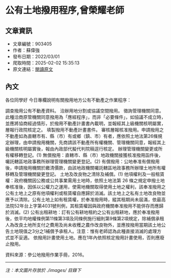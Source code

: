 # 公有土地撥用程序,曾榮耀老師

## 文章資訊
- 文章編號：903405
- 作者：蘇偉強
- 發布日期：2022/03/01
- 爬取時間：2025-02-02 15:35:13
- 原文連結：[閱讀原文](https://real-estate.get.com.tw/Columns/detail.aspx?no=903405)

## 內文
各位同學好
今日專欄說明有關撥用地方公有不動產之作業程序：

調查撥用公有不動產資料。 
洽辦用地分割或協議空間撥用。 
徵詢管理機關同意。此種洽商原管機關同意撥用為「應經程序」，而非「必要條件」，如協議不成立時，並應將協商經過情形，於撥用不動產計畫書內載明，並報經其上級機關核明屬實，層報行政院核定之。 
填製撥用不動產計畫書件。 
審核層報核准撥用。申請撥用之不動產如為直轄市有、縣（市）有或鄉（鎮、市）有者，應依照土地法第26條規定辦理，由申請撥用機關，先商請該不動產所有權機關、管理機關同意，報經其上級機關核明屬實後，報由內政部代擬代判院稿逕行核定。 
辦理管理機關變更或所有權移轉登記。(1) 無償撥用：直轄市、縣（市）地政機關接獲核准撥用函件後，囑託轄區地政事務所辦理管理機關變更登記。(2) 有償撥用：公地奉准有償撥用後，申請撥用機關於繳清價款，由該地政機關囑託轄區地政事務所辦理土地所有權移轉及管理機關變更登記。 
土地及改良物之清除及補償。(1) 他項權利及一般租賃權：政府機關因公務或公共事業需用土地時，依照土地法第 26 條之規定申撥土地奉核准後，因係以公權力之運用，使需地機關取得使用土地之權利，該奉准撥用之公有土地上之原有他項權利或租賃權自應歸於消滅。該土地上之私有土地改良物並應予以清除。公有土地上如有租賃權，於奉准撥用時，縱其租期尚未屆滿，依最高法院52年台上字第4031號判例，其租賃權因與政府機關奉准撥用不能併存而應歸於消滅。(2) 公有出租耕地：訂有公有耕地租約之公有出租耕地，應於奉准撥用後，依平均地權條例第11條第3項及同條例施行細則第9條第2項規定，除補償承租人為改良土地所支付之費用及尚未收穫之農作改良物外，並應按撥用當期該土地公告土地現值之3分之1補償予承租人。注意：惟有老師認為此種直接消滅的處理方式並不妥適。 
依撥用計畫使用土地。應在1年內依照核定撥用計畫使用，否則應廢止撥用。 

資料來源：參公地撥用作業手冊，2016。

---
*注：本文圖片存放於 ./images/ 目錄下*
